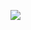 ![](https://user-images.githubusercontent.com/68854198/88671015-144f0580-d0e6-11ea-8a2d-06e2df1823c7.png)